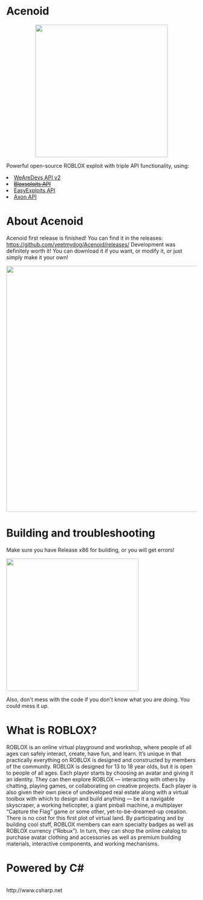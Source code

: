 # Acenoid

<p align="center">
  <img src="https://i.imgur.com/UqAPdtC.png" width="350" title="">
</p>

Powerful open-source ROBLOX exploit with triple API functionality, using:

<li><a href="https://wearedevs.net/d/Exploit%20APIv2">WeAreDevs API v2</a></li>
<li><a href="https://mega.nz/#!D75jxYwC!uM4EFMjTHNEBiS5obwwfQiwG78e6--S3WQDxa2pYogw"><del>Bloxsploits API</del></a></li>
<li><a href="https://easyexploits.com/?exploit=easyexploitsapi">EasyExploits API</a></li>
<li><a href="https://github.com/rakion99/Axon">Axon API</a></li>

# About Acenoid
Acenoid first release is finished! You can find it in the releases: https://github.com/yeetmydog/Acenoid/releases/
Development was definitely worth it! You can download it if you want, or modify it, or just simply make it your own!
<p align="right">
  <img src="https://i.gyazo.com/51900ed9cf71e7f602c131d86b110f9e.png" width="650" title="">
</p>

# Building and troubleshooting
Make sure you have Release x86 for building, or you will get errors!
<p align="left">
  <img src=https://i.gyazo.com/54a61f7a7295a2ed26bcd6242ea0682b.png" width="350" title="">
</p>

Also, don't mess with the code if you don't know what you are doing. You could mess it up.

# What is ROBLOX?
ROBLOX is an online virtual playground and workshop, where people of all ages can safely interact, create, have fun, and learn. It’s unique in that practically everything on ROBLOX is designed and constructed by members of the community. ROBLOX is designed for 13 to 18 year olds, but it is open to people of all ages. Each player starts by choosing an avatar and giving it an identity. They can then explore ROBLOX — interacting with others by chatting, playing games, or collaborating on creative projects. Each player is also given their own piece of undeveloped real estate along with a virtual toolbox with which to design and build anything — be it a navigable skyscraper, a working helicopter, a giant pinball machine, a multiplayer “Capture the Flag” game or some other, yet-to-be-dreamed-up creation. There is no cost for this first plot of virtual land. By participating and by building cool stuff, ROBLOX members can earn specialty badges as well as ROBLOX currency (“Robux”). In turn, they can shop the online catalog to purchase avatar clothing and accessories as well as premium building materials, interactive components, and working mechanisms.
# Powered by C#
<p align="left">
  <img src="https://duckduckgo.com/i/a707f012.png" title="">
</p>
http://www.csharp.net
